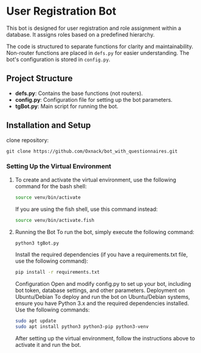 # User Registration Bot

This bot is designed for user registration and role assignment within a database. It assigns roles based on a predefined hierarchy.

The code is structured to separate functions for clarity and maintainability. Non-router functions are placed in `defs.py` for easier understanding. The bot's configuration is stored in `config.py`.

## Project Structure

- **defs.py**: Contains the base functions (not routers).
- **config.py**: Configuration file for setting up the bot parameters.
- **tgBot.py**: Main script for running the bot.

## Installation and Setup
  clone repository:
  ```
  git clone https://github.com/Oxnack/bot_with_questionnaires.git
  ```
### Setting Up the Virtual Environment

1. To create and activate the virtual environment, use the following command for the bash shell:
    ```bash
    source venv/bin/activate
    ```
    If you are using the fish shell, use this command instead:

    ```bash
    source venv/bin/activate.fish
    ```

2. Running the Bot
    To run the bot, simply execute the following command:

    ```bash
    python3 tgBot.py
    ```

    Install the required dependencies (if you have a requirements.txt file, use the following command):

    ```bash
    pip install -r requirements.txt
    ```
    Configuration
    Open and modify config.py to set up your bot, including bot token, database settings, and other parameters.
    Deployment on Ubuntu/Debian
    To deploy and run the bot on Ubuntu/Debian systems, ensure you have Python 3.x and the required dependencies installed. Use the following commands:

    ```bash
    sudo apt update
    sudo apt install python3 python3-pip python3-venv
    ```
    After setting up the virtual environment, follow the instructions above to activate it and run the bot.
